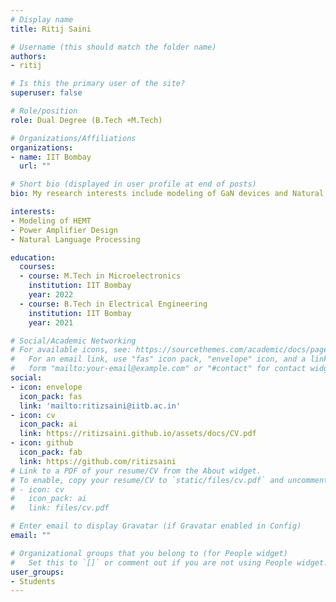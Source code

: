 ```yaml
---
# Display name
title: Ritij Saini

# Username (this should match the folder name)
authors:
- ritij

# Is this the primary user of the site?
superuser: false

# Role/position
role: Dual Degree (B.Tech +M.Tech)

# Organizations/Affiliations
organizations:
- name: IIT Bombay
  url: ""

# Short bio (displayed in user profile at end of posts)
bio: My research interests include modeling of GaN devices and Natural Language Processing.

interests:
- Modeling of HEMT
- Power Amplifier Design
- Natural Language Processing

education:
  courses:
  - course: M.Tech in Microelectronics
    institution: IIT Bombay
    year: 2022
  - course: B.Tech in Electrical Engineering
    institution: IIT Bombay
    year: 2021

# Social/Academic Networking
# For available icons, see: https://sourcethemes.com/academic/docs/page-builder/#icons
#   For an email link, use "fas" icon pack, "envelope" icon, and a link in the
#   form "mailto:your-email@example.com" or "#contact" for contact widget.
social:
- icon: envelope
  icon_pack: fas
  link: 'mailto:ritizsaini@iitb.ac.in'
- icon: cv
  icon_pack: ai
  link: https://ritizsaini.github.io/assets/docs/CV.pdf
- icon: github
  icon_pack: fab
  link: https://github.com/ritizsaini
# Link to a PDF of your resume/CV from the About widget.
# To enable, copy your resume/CV to `static/files/cv.pdf` and uncomment the lines below.
# - icon: cv
#   icon_pack: ai
#   link: files/cv.pdf

# Enter email to display Gravatar (if Gravatar enabled in Config)
email: ""

# Organizational groups that you belong to (for People widget)
#   Set this to `[]` or comment out if you are not using People widget.
user_groups:
- Students
---
```

